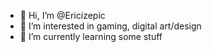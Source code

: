 - 👋 Hi, I’m @Ericizepic
- 👀 I’m interested in gaming, digital art/design
- 👀 I’m currently learning some stuff

